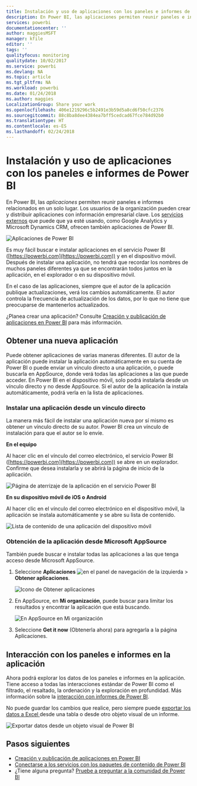 ```yaml
---
title: Instalación y uso de aplicaciones con los paneles e informes de Power BI
description: En Power BI, las aplicaciones permiten reunir paneles e informes relacionados en un solo lugar.
services: powerbi
documentationcenter: ''
author: maggiesMSFT
manager: kfile
editor: ''
tags: ''
qualityfocus: monitoring
qualitydate: 10/02/2017
ms.service: powerbi
ms.devlang: NA
ms.topic: article
ms.tgt_pltfrm: NA
ms.workload: powerbi
ms.date: 01/24/2018
ms.author: maggies
LocalizationGroup: Share your work
ms.openlocfilehash: 406e1219296c5b2491e3b59d5a8cd6f50cfc2376
ms.sourcegitcommit: 88c8ba8dee4384ea7bff5cedcad67fce784d92b0
ms.translationtype: HT
ms.contentlocale: es-ES
ms.lasthandoff: 02/24/2018
---
```

# <a name="install-and-use-apps-with-dashboards-and-reports-in-power-bi"></a>Instalación y uso de aplicaciones con los paneles e informes de Power BI
En Power BI, las *aplicaciones* permiten reunir paneles e informes relacionados en un solo lugar. Los usuarios de la organización pueden crear y distribuir aplicaciones con información empresarial clave. Los [servicios externos](service-connect-to-services.md) que puede que ya esté usando, como Google Analytics y Microsoft Dynamics CRM, ofrecen también aplicaciones de Power BI. 

![Aplicaciones de Power BI](media/service-install-use-apps/power-bi-apps-left-nav.png)

Es muy fácil buscar e instalar aplicaciones en el servicio Power BI ([https://powerbi.com](https://powerbi.com)) y en el dispositivo móvil. Después de instalar una aplicación, no tendrá que recordar los nombres de muchos paneles diferentes ya que se encontrarán todos juntos en la aplicación, en el explorador o en su dispositivo móvil.

En el caso de las aplicaciones, siempre que el autor de la aplicación publique actualizaciones, verá los cambios automáticamente. El autor controla la frecuencia de actualización de los datos, por lo que no tiene que preocuparse de mantenerlos actualizados. 

¿Planea crear una aplicación? Consulte [Creación y publicación de aplicaciones en Power BI](service-create-distribute-apps.md) para más información.

## <a name="get-a-new-app"></a>Obtener una nueva aplicación
Puede obtener aplicaciones de varias maneras diferentes. El autor de la aplicación puede instalar la aplicación automáticamente en su cuenta de Power BI o puede enviar un vínculo directo a una aplicación, o puede buscarla en AppSource, donde verá todas las aplicaciones a las que puede acceder. En Power BI en el dispositivo móvil, solo podrá instalarla desde un vínculo directo y no desde AppSource. Si el autor de la aplicación la instala automáticamente, podrá verla en la lista de aplicaciones.

### <a name="install-an-app-from-a-direct-link"></a>Instalar una aplicación desde un vínculo directo
La manera más fácil de instalar una aplicación nueva por sí mismo es obtener un vínculo directo de su autor. Power BI crea un vínculo de instalación para que el autor se lo envíe.

**En el equipo** 

Al hacer clic en el vínculo del correo electrónico, el servicio Power BI ([https://powerbi.com](https://powerbi.com)) se abre en un explorador. Confirme que desea instalarla y se abrirá la página de inicio de la aplicación.

![Página de aterrizaje de la aplicación en el servicio Power BI](media/service-install-use-apps/power-bi-app-landing-page-opportunity-480.png)

**En su dispositivo móvil de iOS o Android** 

Al hacer clic en el vínculo del correo electrónico en el dispositivo móvil, la aplicación se instala automáticamente y se abre su lista de contenido. 

![Lista de contenido de una aplicación del dispositivo móvil](media/service-install-use-apps/power-bi-app-index-it-spend-360.png)

### <a name="get-the-app-from-microsoft-appsource"></a>Obtención de la aplicación desde Microsoft AppSource
También puede buscar e instalar todas las aplicaciones a las que tenga acceso desde Microsoft AppSource. 

1. Seleccione **Aplicaciones** ![en el panel de navegación de la izquierda](media/service-install-use-apps/power-bi-apps-bar.png) > **Obtener aplicaciones**. 
   
     ![Icono de Obtener aplicaciones](media/service-install-use-apps/power-bi-service-apps-get-apps-oppty.png)
2. En AppSource, en **Mi organización**, puede buscar para limitar los resultados y encontrar la aplicación que está buscando.
   
     ![En AppSource en Mi organización](media/service-install-use-apps/power-bi-appsource-my-org.png)
3. Seleccione **Get it now** (Obtenerla ahora) para agregarla a la página Aplicaciones. 

## <a name="interact-with-the-dashboards-and-reports-in-the-app"></a>Interacción con los paneles e informes en la aplicación
Ahora podrá explorar los datos de los paneles e informes en la aplicación. Tiene acceso a todas las interacciones estándar de Power BI como el filtrado, el resaltado, la ordenación y la exploración en profundidad. Más información sobre la [interacción con informes de Power BI](service-reading-view-and-editing-view.md). 

No puede guardar los cambios que realice, pero siempre puede [exportar los datos a Excel ](power-bi-visualization-export-data.md) desde una tabla o desde otro objeto visual de un informe.

![Exportar datos desde un objeto visual de Power BI](media/service-install-use-apps/power-bi-service-export-data-visual.png)

## <a name="next-steps"></a>Pasos siguientes
* [Creación y publicación de aplicaciones en Power BI](service-create-distribute-apps.md)
* [Conectarse a los servicios con los paquetes de contenido de Power BI](service-connect-to-services.md)
* ¿Tiene alguna pregunta? [Pruebe a preguntar a la comunidad de Power BI](http://community.powerbi.com/)

